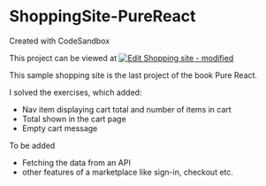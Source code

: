 # ShoppingSite-PureReact
Created with CodeSandbox

This project can be viewed at [![Edit Shopping site - modified](https://codesandbox.io/static/img/play-codesandbox.svg)](https://codesandbox.io/s/1q51lwzrn4)

This sample shopping site is the last project of the book Pure React.

I solved the exercises, which added:
 - Nav item displaying cart total and number of items in cart
 - Total shown in the cart page
 - Empty cart message
 
To be added
  - Fetching the data from an API
  - other features of a marketplace like sign-in, checkout etc.
